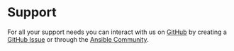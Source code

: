 # Support

For all your support needs you can interact with us on [GitHub](https://github.com/dell/ansible-powermax) by creating a [GitHub Issue](https://github.com/dell/ansible-powermax/issues) or through the [Ansible Community](https://www.dell.com/community/Automation/bd-p/Automation).
